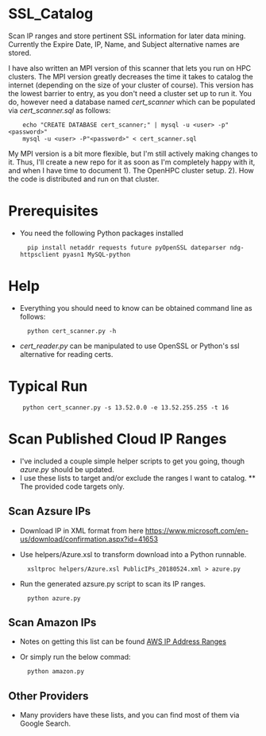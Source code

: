 # SSL_Catalog
Scan IP ranges and store pertinent SSL information for later data mining.  Currently the Expire Date, IP, Name, and Subject alternative names are stored.

I have also written an MPI version of this scanner that lets you run on HPC clusters.  The MPI version greatly decreases the time it takes to catalog the internet (depending on the size of your cluster of course).  This version has the lowest barrier to entry, as you don't need a cluster set up to run it.  You do, however need a database named *cert_scanner* which can be populated via *cert_scanner.sql* as follows:

        echo "CREATE DATABASE cert_scanner;" | mysql -u <user> -p"<password>"
        mysql -u <user> -P"<password>" < cert_scanner.sql

My MPI version is a bit more flexible, but I'm still actively making changes to it.  Thus, I'll create a new repo for it as soon as I'm completely happy with it, and when I have time to document 1). The OpenHPC cluster setup.  2). How the code is distributed and run on that cluster.

# Prerequisites

* You need the following Python packages installed

        pip install netaddr requests future pyOpenSSL dateparser ndg-httpsclient pyasn1 MySQL-python

# Help

* Everything you should need to know can be obtained command line as follows:

        python cert_scanner.py -h

* *cert_reader.py* can be manipulated to use OpenSSL or Python's ssl alternative for reading certs.

# Typical Run

        python cert_scanner.py -s 13.52.0.0 -e 13.52.255.255 -t 16

# Scan Published Cloud IP Ranges

* I've included a couple simple helper scripts to get you going, though *azure.py* should be updated.
* I use these lists to target and/or exclude the ranges I want to catalog.
** The provided code targets only.

## Scan Azsure IPs

* Download IP in XML format from here https://www.microsoft.com/en-us/download/confirmation.aspx?id=41653
* Use helpers/Azure.xsl to transform download into a Python runnable.

        xsltproc helpers/Azure.xsl PublicIPs_20180524.xml > azure.py

* Run the generated azsure.py script to scan its IP ranges.

        python azure.py

## Scan Amazon IPs

* Notes on getting this list can be found [AWS IP Address Ranges](https://docs.aws.amazon.com/general/latest/gr/aws-ip-ranges.html#aws-ip-download "AWS IP Address Range")

* Or simply run the below commad:

        python amazon.py

## Other Providers

* Many providers have these lists, and you can find most of them via Google Search.

